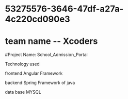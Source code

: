 # 53275576-3646-47df-a27a-4c220cd090e3

# team name -- Xcoders
#Project Name: School_Admission_Portal


Technology used

frontend Angular Framework

backend Spring Framework of java

data base MYSQL